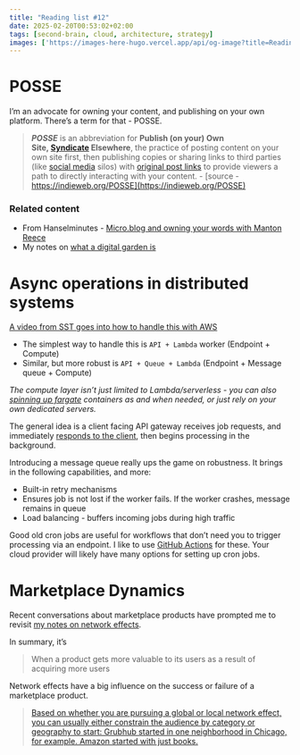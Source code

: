 ```yaml
---
title: "Reading list #12"
date: 2025-02-20T00:53:02+02:00
tags: [second-brain, cloud, architecture, strategy]
images: ['https://images-here-hugo.vercel.app/api/og-image?title=Reading+list+%2312']
---
```


# POSSE
I’m an advocate for owning your content, and publishing on your own platform. There’s a term for that - POSSE.

> ***POSSE*** is an abbreviation for **Publish (on your) Own Site, [Syndicate](https://indieweb.org/Category:syndication) Elsewhere**, the practice of posting content on your own site first, then publishing copies or sharing links to third parties (like [social media](https://indieweb.org/social_media) silos) with [original post links](https://indieweb.org/original_post_link) to provide viewers a path to directly interacting with your content. - [source - https://indieweb.org/POSSE](https://indieweb.org/POSSE)

### Related content
- From Hanselminutes - [Micro.blog and owning your words with Manton Reece](https://hanselminutes.com/983/microblog-and-owning-your-words-with-manton-reece)
- My notes on [what a digital garden is](https://www.guidefari.com/digital-garden/)

# Async operations in distributed systems

[A video from SST goes into how to handle this with AWS](https://www.youtube.com/watch?v=3PJM7mtF-eo)
- The simplest way to handle this is `API + Lambda` worker (Endpoint + Compute)
- Similar, but more robust is `API + Queue + Lambda` (Endpoint + Message queue + Compute)

*The compute layer isn’t just limited to Lambda/serverless - you can also [spinning up fargate](https://youtu.be/3PJM7mtF-eo?si=T3DfOtyn7WriVCAx&t=572) containers as and when needed, or just rely on your own dedicated servers.*

The general idea is a client facing API gateway receives job requests, and immediately [responds to the client](https://developer.mozilla.org/en-US/docs/Web/HTTP/Status/202), then begins processing in the background.

Introducing a message queue really ups the game on robustness. It brings in the following capabilities, and more:
- Built-in retry mechanisms
- Ensures job is not lost if the worker fails. If the worker crashes, message remains in queue
- Load balancing - buffers incoming jobs during high traffic

Good old cron jobs are useful for workflows that don’t need you to trigger processing via an endpoint. I like to use [GitHub Actions](https://github.com/features/actions) for these. Your cloud provider will likely have many options for setting up cron jobs.

# Marketplace Dynamics
Recent conversations about marketplace products have prompted me to revisit [my notes on network effects](https://www.guidefari.com/network-effects/). 

In summary, it’s 
> When a product gets more valuable to its users as a result of acquiring more users

Network effects have a big influence on the success or failure of a marketplace product.
 
> [Based on whether you are pursuing a global or local network effect, you can usually either constrain the audience by category or geography to start: Grubhub started in one neighborhood in Chicago, for example. Amazon started with just books.](https://caseyaccidental.com/product-market-fit-network-effects/)